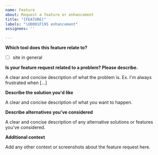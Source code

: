 ```yaml
---
name: Feature
about: Request a feature or enhancement
title: "[FEATURE]"
labels: "\U0001F195 enhancement"
assignees: ''

---
```


**Which tool does this feature relate to?**

- [ ] site in general

**Is your feature request related to a problem? Please describe.**

A clear and concise description of what the problem is. Ex. I'm always frustrated when [...]

**Describe the solution you'd like**

A clear and concise description of what you want to happen.

**Describe alternatives you've considered**

A clear and concise description of any alternative solutions or features you've considered.

**Additional context**

Add any other context or screenshots about the feature request here.
